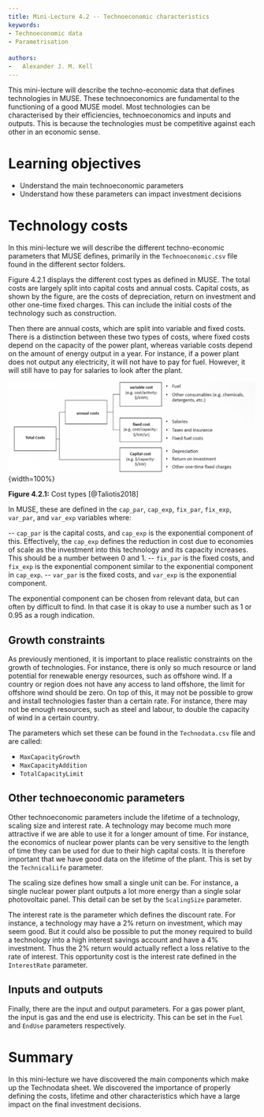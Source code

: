 ```yaml
---
title: Mini-Lecture 4.2 -- Technoeconomic characteristics
keywords:
- Technoeconomic data
- Parametrisation

authors:
-   Alexander J. M. Kell
---
```


This mini-lecture will describe the techno-economic data that defines technologies in MUSE. These technoeconomics are fundamental to the functioning of a good MUSE model. Most technologies can be characterised by their efficiencies,  technoeconomics and inputs and outputs. This is because the technologies must be competitive against each other in an economic sense.

# Learning objectives

- Understand the main technoeconomic parameters
- Understand how these parameters can impact investment decisions

# Technology costs

In this mini-lecture we will describe the different techno-economic parameters that MUSE defines, primarily in the `Technoeconomic.csv` file found in the different sector folders.

Figure 4.2.1 displays the different cost types as defined in MUSE. The total costs are largely split into capital costs and annual costs. Capital costs, as shown by the figure, are the costs of depreciation, return on investment and other one-time fixed charges. This can include the initial costs of the technology such as construction.

Then there are annual costs, which are split into variable and fixed costs. There is a distinction between these two types of costs, where fixed costs depend on the capacity of the power plant, whereas variable costs depend on the amount of energy output in a year. For instance, if a power plant does not output any electricity, it will not have to pay for fuel. However, it will still have to pay for salaries to look after the plant.

![](assets/Figure_4.2.1.png){width=100%}

**Figure 4.2.1:** Cost types [@Taliotis2018]

In MUSE, these are defined in the `cap_par`, `cap_exp`, `fix_par`, `fix_exp`, `var_par`, and `var_exp` variables where: 

-- `cap_par` is the capital costs, and `cap_exp` is the exponential component of this. Effectively, the `cap_exp` defines the reduction in cost due to economies of scale as the investment into this technology and its capacity increases. This should be a number between 0 and 1.
-- `fix_par` is the fixed costs, and `fix_exp` is the exponential component similar to the exponential component in `cap_exp`.
-- `var_par` is the fixed costs, and `var_exp` is the exponential component.

The exponential component can be chosen from relevant data, but can often by difficult to find. In that case it is okay to use a number such as 1 or 0.95 as a rough indication.

## Growth constraints

As previously mentioned, it is important to place realistic constraints on the growth of technologies. For instance, there is only so much resource or land potential for renewable energy resources, such as offshore wind. If a country or region does not have any access to land offshore, the limit for offshore wind should be zero. On top of this, it may not be possible to grow and install technologies faster than a certain rate. For instance, there may not be enough resources, such as steel and labour, to double the capacity of wind in a certain country.

The parameters which set these can be found in the `Technodata.csv` file and are called:

- `MaxCapacityGrowth`
- `MaxCapacityAddition`
- `TotalCapacityLimit`

## Other technoeconomic parameters

Other technoeconomic parameters include the lifetime of a technology, scaling size and interest rate. A technology may become much more attractive if we are able to use it for a longer amount of time. For instance, the economics of nuclear power plants can be very sensitive to the length of time they can be used for due to their high capital costs. It is therefore important that we have good data on the lifetime of the plant. This is set by the `TechnicalLife` parameter.

The scaling size defines how small a single unit can be. For instance, a single nuclear power plant outputs a lot more energy than a single solar photovoltaic panel. This detail can be set by the `ScalingSize` parameter.

The interest rate is the parameter which defines the discount rate. For instance, a technology may have a 2% return on investment, which may seem good. But it could also be possible to put the money required to build a technology into a high interest savings account and have a 4% investment. Thus the 2% return would actually reflect a loss relative to the rate of interest. This opportunity cost is the interest rate defined in the `InterestRate` parameter.

## Inputs and outputs

Finally, there are the input and output parameters. For a gas power plant, the input is gas and the end use is electricity. This can be set in the `Fuel` and `EndUse` parameters respectively.



# Summary

 In this mini-lecture we have discovered the main components which make up the Technodata sheet. We discovered the importance of properly defining the costs, lifetime and other characteristics which have a large impact on the final investment decisions.

 
